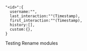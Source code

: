 ```
"<id>":{
  username:"",
  last_interaction:""(Timestamp),
  first_interaction:""(Timestamp),
  history:[],
  custom:{},
}
```

Testing
Rename modules

